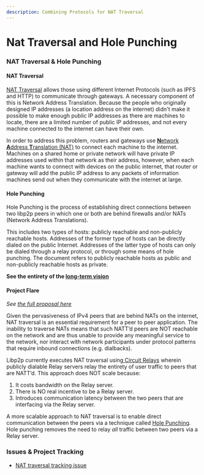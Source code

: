 ```yaml
---
description: Combining Protocols for NAT Traversal
---
```


# Nat Traversal and Hole Punching

### NAT Traversal & Hole Punching

#### NAT Traversal

[NAT Traversal](https://en.wikipedia.org/wiki/NAT_traversal) allows those using different Internet Protocols (such as IPFS and HTTP) to communicate through gateways. A necessary component of this is Network Address Translation. Because the people who originally designed IP addresses (a location address on the internet) didn't make it possible to make enough public IP addresses as there are machines to locate, there are a limited number of public IP addresses, and not every machine connected to the internet can have their own.

In order to address this problem, routers and gateways use [**N**etwork **A**ddress **T**ranslation (NAT)](https://en.wikipedia.org/wiki/Network_address_translation) to connect each machine to the internet. Machines on a shared home or private network will have private IP addresses used within that network as their address, however, when each machine wants to connect with devices on the public internet, that router or gateway will add the public IP address to any packets of information machines send out when they communicate with the internet at large.


#### Hole Punching

Hole Punching is the process of establishing direct connections between two libp2p peers in which one or both are behind firewalls and/or NATs (Network Address Translations).

<!-- Hole punching blog http://bafybeigd25fcawofxm2jkjvnnk4z45d3ikolysdv7q4rzqlx2t5oj5v4ra.ipfs.localhost:8080/2022-01-20-libp2p-hole-punching/ -->

This includes two types of hosts: publicly reachable and non-publicly reachable hosts. Addresses of the former type of hosts can be directly dialed on the public Internet. Addresses of the latter type of hosts can only be dialed through a relay protocol, or through some means of hole punching. The document refers to publicly reachable hosts as public and non-publicly reachable hosts as private.

**See the entirety of the [long-term vision](https://github.com/libp2p/specs/blob/master/connections/hole-punching.md)**

#### Project Flare

_See_ [_the full proposal here_](https://github.com/protocol/web3-dev-team/pull/21/files#diff-b137dc3a933796d3ce264eeb6a31386d72a7a1c925c01e62c3ab026f46c417c2)

Given the pervasiveness of IPv4 peers that are behind NATs on the internet, NAT traversal is an essential requirement for a peer to peer application. The inability to traverse NATs means that such NATT’d peers are NOT reachable on the network and are thus unable to provide any meaningful service to the network, nor interact with network participants under protocol patterns that require inbound connections (e.g. dialbacks).

Libp2p currently executes NAT traversal using[ Circuit Relays](https://docs.libp2p.io/concepts/circuit-relay/) wherein publicly dialable Relay servers relay the entirety of user traffic to peers that are NATT’d. This approach does NOT scale because:

1. It costs bandwidth on the Relay server.
2. There is NO real incentive to be a Relay server.
3. Introduces communication latency between the two peers that are interfacing via the Relay server.

A more scalable approach to NAT traversal is to enable direct communication between the peers via a technique called [Hole Punching](https://en.wikipedia.org/wiki/Hole_punching_(networking)). Hole punching removes the need to relay _all_ traffic between two peers via a Relay server.

### Issues & Project Tracking

* [NAT traversal tracking issue](https://github.com/libp2p/specs/issues/312#issuecomment-880762775)
